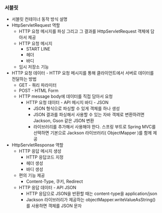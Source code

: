 ### 서블릿
* 서블릿 컨테이너 동작 방식 설명
* HttpServletRequest 역할
  * HTTP 요청 메시지를 파싱 그리고 그 결과를 HttpServletRequest 객체에 담아서 제공
  * HTTP 요청 메시지
    * START LINE
    * 헤더
    * 바디
  * 임시 저장소 기능
* HTTP 요청 데이터 - HTTP 요청 메시지를 통해 클라이언트에서 서버로 데이터를 전달하는 방법
  * GET - 쿼리 파라미터
  * POST - HTML Form
  * HTTP message body에 데이터를 직접 담아서 요청
    * HTTP 요청 데이터 - API 메시지 바디 - JSON
      * JSON 형식으로 파싱할 수 있게 객체를 하나 생성
      * JSON 결과를 파싱해서 사용할 수 있는 자바 객체로 변환하려면 Jackson, Gson 같은 JSON 변환
      * 라이브러리를 추가해서 사용해야 한다. 스프링 부트로 Spring MVC를 선택하면 기본으로 Jackson 라이브러리( ObjectMapper )를 함께 제공
* HttpServletResponse 역할
  * HTTP 응답 메시지 생성
    * HTTP 응답코드 지정
    * 헤더 생성
    * 바디 생성
  * 편의 기능 제공
    * Content-Type, 쿠키, Redirect
  * HTTP 응답 데이터 - API JSON
    * HTTP 응답으로 JSON을 반환할 때는 content-type을 application/json
    * Jackson 라이브러리가 제공하는 objectMapper.writeValueAsString() 를 사용하면 객체를 JSON 문자
